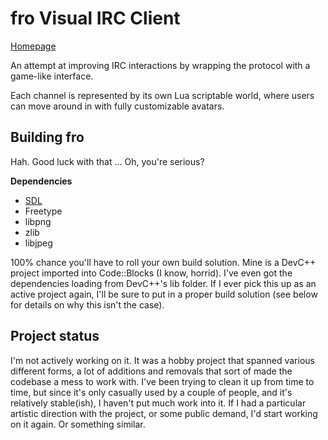 fro Visual IRC Client
=============

[Homepage](http://drm.sybolt.com/)

An attempt at improving IRC interactions by wrapping the protocol with a game-like interface.

Each channel is represented by its own Lua scriptable world, where users can move around in with fully customizable avatars. 

Building fro
------------

Hah. Good luck with that ... Oh, you're serious?

**Dependencies**

* [SDL](http://libsdl.org/)
* Freetype
* libpng
* zlib
* libjpeg

100% chance you'll have to roll your own build solution. Mine is a DevC++ project imported into Code::Blocks (I know, horrid). I've even got the dependencies loading from DevC++'s lib folder. If I ever pick this up as an active project again, I'll be sure to put in a proper build solution (see below for details on why this isn't the case).


Project status
------------

I'm not actively working on it. It was a hobby project that spanned various different forms, a lot of additions and removals that sort of made the codebase a mess to work with. I've been trying to clean it up from time to time, but since it's only casually used by a couple of people, and it's relatively stable(ish), I haven't put much work into it. If I had a particular artistic direction with the project, or some public demand, I'd start working on it again. Or something similar. 
